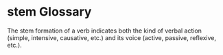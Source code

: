 # stem Glossary

The stem formation of a verb indicates both the kind of verbal action (simple, intensive, causative, etc.) and its voice (active, passive, reflexive, etc.).